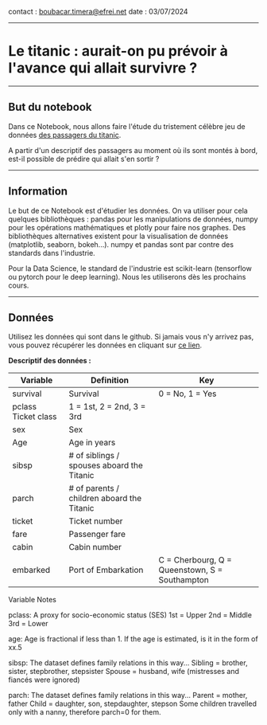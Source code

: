 contact : boubacar.timera@efrei.net
date : 03/07/2024

---

# Le titanic : aurait-on pu prévoir à l'avance qui allait survivre ?
---

## But du notebook

Dans ce Notebook, nous allons faire l'étude du tristement célèbre jeu de données [des passagers du titanic](https://www.kaggle.com/c/titanic).

A partir d'un descriptif des passagers au moment où ils sont montés à bord, est-il possible de prédire qui allait s'en sortir ?

---

## Information

Le but de ce Notebook est d'étudier les données. On va utiliser pour cela quelques bibliothèques : pandas pour les manipulations de données, numpy pour les opérations mathématiques et plotly pour faire nos graphes. Des bibliothèques alternatives existent pour la visualisation de données (matplotlib, seaborn, bokeh...). numpy et pandas sont par contre des standards dans l'industrie.

Pour la Data Science, le standard de l'industrie est scikit-learn (tensorflow ou pytorch pour le deep learning). Nous les utiliserons dès les prochains cours.

---

## Données 

Utilisez les données qui sont dans le github. Si jamais vous n'y arrivez pas, vous pouvez récupérer les données en cliquant sur [ce lien](https://www.kaggle.com/c/titanic).

**Descriptif des données :**

|Variable | Definition |	Key |
|---|---|---|
|survival |	Survival |	0 = No, 1 = Yes |
|pclass 	Ticket class |	1 = 1st, 2 = 2nd, 3 = 3rd |
|sex |	Sex 	| |
|Age |	Age in years | | 	
|sibsp |	# of siblings / spouses aboard the Titanic | 	|
|parch |	# of parents / children aboard the Titanic 	| |
|ticket |	Ticket number 	| |
|fare |	Passenger fare 	| |
|cabin |	Cabin number 	| |
|embarked | 	Port of Embarkation |	C = Cherbourg, Q = Queenstown, S = Southampton |

Variable Notes

pclass: A proxy for socio-economic status (SES)
1st = Upper
2nd = Middle
3rd = Lower

age: Age is fractional if less than 1. If the age is estimated, is it in the form of xx.5

sibsp: The dataset defines family relations in this way...
Sibling = brother, sister, stepbrother, stepsister
Spouse = husband, wife (mistresses and fiancés were ignored)

parch: The dataset defines family relations in this way...
Parent = mother, father
Child = daughter, son, stepdaughter, stepson
Some children travelled only with a nanny, therefore parch=0 for them.
